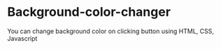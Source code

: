 # Background-color-changer
You can change background color on clicking button using HTML, CSS, Javascript

